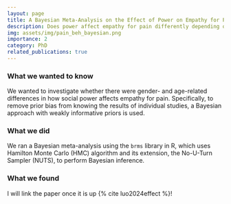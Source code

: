 ```yaml
---
layout: page
title: A Bayesian Meta-Analysis on the Effect of Power on Empathy for Pain
description: Does power affect empathy for pain differently depending on your gender and age?
img: assets/img/pain_beh_bayesian.png
importance: 2
category: PhD
related_publications: true
---
```

### What we wanted to know
We wanted to investigate whether there were gender- and age-related differences in how social power affects empathy for pain. Specifically, to remove prior bias from knowing the results of individual studies, a Bayesian approach with weakly informative priors is used.
### What we did
We ran a Bayesian meta-analysis using the `brms` library in R, which uses Hamilton Monte Carlo (HMC) algorithm and its extension, the No-U-Turn Sampler (NUTS), to perform Bayesian inference. 

### What we found
I will link the paper once it is up {% cite luo2024effect %}!